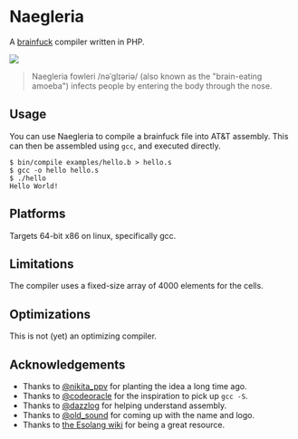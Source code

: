 # Naegleria

A [brainfuck](http://esolangs.org/wiki/Brainfuck) compiler written in PHP.

![](doc/naegleria.png)

> Naegleria fowleri /nəˈɡlɪəriə/ (also known as the "brain-eating amoeba") infects people by entering the body through the nose.

## Usage

You can use Naegleria to compile a brainfuck file into AT&T assembly. This can then be assembled using `gcc`, and executed directly.

    $ bin/compile examples/hello.b > hello.s
    $ gcc -o hello hello.s
    $ ./hello
    Hello World!

## Platforms

Targets 64-bit x86 on linux, specifically gcc.

## Limitations

The compiler uses a fixed-size array of 4000 elements for the cells.

## Optimizations

This is not (yet) an optimizing compiler.

## Acknowledgements

* Thanks to [@nikita_ppv](https://twitter.com/nikita_ppv) for planting the idea a long time ago.
* Thanks to [@codeoracle](https://twitter.com/codeoracle) for the inspiration to pick up `gcc -S`.
* Thanks to [@dazzlog](https://twitter.com/dazzlog) for helping understand assembly.
* Thanks to [@old_sound](https://twitter.com/old_sound) for coming up with the name and logo.
* Thanks to [the Esolang wiki](http://esolangs.org/) for being a great resource.

